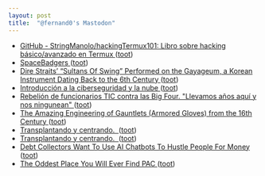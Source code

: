 ```yaml
---
layout: post
title:  "@fernand0's Mastodon"
---
```

*  [GitHub - StringManolo/hackingTermux101: Libro sobre hacking básico/avanzado en Termux ](https://github.com/StringManolo/hackingTermux10) ([toot](https://mastodon.social/@fernand0/110559028157202143))
*  [SpaceBadgers ](https://badgers.space) ([toot](https://mastodon.social/@fernand0/110558920330152495))
*  [Dire Straits’ “Sultans Of Swing” Performed on the Gayageum, a Korean Instrument Dating Back to the 6th Century ](https://www.openculture.com/2023/06/sultans-of-swing-performed-on-the-gayageum.htm) ([toot](https://mastodon.social/@fernand0/110558571904372262))
*  [Introducción a la ciberseguridad y la nube ](http://www.unizar.es/actualidad/vernoticia_ng.php?id=7371) ([toot](https://mastodon.social/@fernand0/110558397219790543))
*  [Rebelión de funcionarios TIC contra las Big Four. "Llevamos años aquí y nos ningunean" ](https://www.elconfidencial.com/tecnologia/2023-06-08/funcionarios-tic-big-four-deloitte-pwc-ernst-young-kpmg_3656785) ([toot](https://mastodon.social/@fernand0/110555214988156363))
*  [The Amazing Engineering of Gauntlets (Armored Gloves) from the 16th Century ](https://www.openculture.com/2023/05/the-amazing-engineering-of-gauntlets-armored-gloves-from-the-16th-century.htm) ([toot](https://mastodon.social/@fernand0/110555111007860386))
*  [Transplantando y centrando.  ](https://avecesunafoto.wordpress.com/2023/06/16/transplantando-y-centrando) ([toot](https://mastodon.social/@fernand0/110555047537142036))
*  [Transplantando y centrando.  ](https://avecesunafoto.wordpress.com/2023/06/16/transplantando-y-centrando) ([toot](https://mastodon.social/@fernand0/110555040441397923))
*  [Debt Collectors Want To Use AI Chatbots To Hustle People For Money ](https://www.vice.com/en/article/bvjmm5/debt-collectors-want-to-use-ai-chatbots-to-hustle-people-for-mone) ([toot](https://mastodon.social/@fernand0/110554753750456559))
*  [The Oddest Place You Will Ever Find PAC ](https://blog.ret2.io/2021/06/16/intro-to-pac-arm64) ([toot](https://mastodon.social/@fernand0/110554591562685368))
